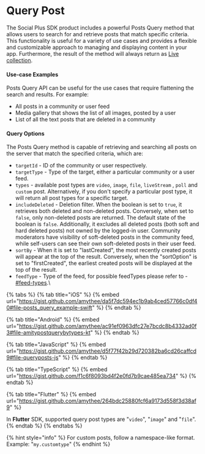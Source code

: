# Query Post

The Social Plus SDK product includes a powerful Posts Query method that allows users to search for and retrieve posts that match specific criteria. This functionality is useful for a variety of use cases and provides a flexible and customizable approach to managing and displaying content in your app. Furthermore, the result of the method will always return as [Live collection](../../core-concepts/live-objects-collections/).

#### Use-case Examples

Posts Query API can be useful for the use cases that require flattening the search and results. For example:&#x20;

* All posts in a community or user feed
* Media gallery that shows the list of all images, posted by a user
* List of all the text posts that are deleted in a community

#### Query Options

The Posts Query method is capable of retrieving and searching all posts on the server that match the specified criteria, which are:

* `targetId` - ID of the community or user respectively.
* `targetType` - Type of the target, either a particular community or a user feed.
* `types` - available post types are `video`, `image`, `file`, `liveStream` , `poll` and `custom` post.  Alternatively, if you don't specify a particular post type, it will return all post types for a specific target.
* `includeDeleted` - Deletion filter. When the boolean is set to `true`, it retrieves both deleted and non-deleted posts. Conversely, when set to `false`, only non-deleted posts are returned. The default state of the boolean is `false`. Additionally, it excludes all deleted posts (both soft and hard deleted posts) not owned by the logged-in user. Community moderators have visibility of soft-deleted posts in the community feed, while self-users can see their own soft-deleted posts in their user feed.
* `sortBy` - When it is set to "lastCreated", the most recently created posts will appear at the top of the result. Conversely, when the "sortOption" is set to "firstCreated", the earliest created posts will be displayed at the top of the result.
* `feedType` - Type of the feed, for possible feedTypes please refer to - [#feed-types](post-review.md#feed-types "mention").\


{% tabs %}
{% tab title="iOS" %}
{% embed url="https://gist.github.com/amythee/da5f7dc594ec1b9ab4ced57766c0df40#file-posts_query_example-swift" %}
{% endtab %}

{% tab title="Android" %}
{% embed url="https://gist.github.com/amythee/ac91ef0963dfc27e7bcdc8b4332ad0f3#file-amitypostquerybytypes-kt" %}
{% endtab %}

{% tab title="JavaScript" %}
{% embed url="https://gist.github.com/amythee/d5f77f42b29d720382ba6cd26caffcd9#file-queryposts-js" %}
{% endtab %}

{% tab title="TypeScript" %}
{% embed url="https://gist.github.com/f1c6f8093bd4f2e0fd7b9cae485ea734" %}
{% endtab %}

{% tab title="Flutter" %}
{% embed url="https://gist.github.com/amythee/264bdc25880fcf6a9173d558f3d38af9" %}

In **Flutter** SDK, supported query post types are "`video`", "`image`" and "`file`".
{% endtab %}
{% endtabs %}

{% hint style="info" %}
For custom posts, follow a namespace-like format.  \
Example: "`my.customtype`"&#x20;
{% endhint %}
